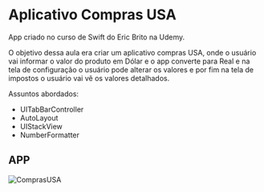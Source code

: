 <h1>Aplicativo Compras USA</h1>
  
App criado no curso de Swift do Eric Brito na Udemy.

O objetivo dessa aula era criar um aplicativo compras USA, onde o usuário vai informar o valor do produto em Dólar e o app converte para Real e na tela de configuração o usuário pode alterar os valores e por fim na tela de impostos o usuário vai vê os valores detalhados. 

Assuntos abordados:

* UITabBarController
* AutoLayout
* UIStackView
* NumberFormatter



<h2>APP</h2>


![ComprasUSA](https://user-images.githubusercontent.com/88335633/139516367-70e7e829-e26a-477f-883f-3d5d6754e017.gif)
